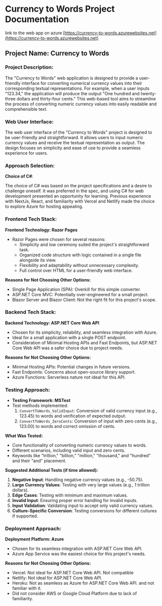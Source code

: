 
# Currency to Words Project Documentation

 link to the web app on azure [https://currency-to-words.azurewebsites.net](https://currency-to-words.azurewebsites.net)

## Project Name: Currency to Words

### Project Description:

The "Currency to Words" web application is designed to provide a user-friendly interface for converting numerical currency values into their corresponding textual representations. For example, when a user inputs "123.34," the application will produce the output "One hundred and twenty-three dollars and thirty-four cents." This web-based tool aims to streamline the process of converting numeric currency values into easily readable and comprehensible text.

### Web User Interface:

The web user interface of the "Currency to Words" project is designed to be user-friendly and straightforward. It allows users to input numeric currency values and receive the textual representation as output. The design focuses on simplicity and ease of use to provide a seamless experience for users.

### Approach Selection:

**Choice of C#**:

The choice of C# was based on the project specifications and a desire to challenge oneself. It was preferred in the spec, and using C# for web development presented an opportunity for learning. Previous experience with NextJs, React, and familiarity with Vercel and Netlify made the choice to explore Azure for hosting appealing.

### Frontend Tech Stack:

**Frontend Technology: Razor Pages**

- Razor Pages were chosen for several reasons:
  - Simplicity and low ceremony suited the project's straightforward task.
  - Organized code structure with logic contained in a single file alongside its view.
  - Flexibility and adaptability without unnecessary complexity.
  - Full control over HTML for a user-friendly web interface.

**Reasons for Not Choosing Other Options:**

- Single Page Application (SPA): Overkill for this simple converter.
- ASP.NET Core MVC: Potentially over-engineered for a small project.
- Blazor Server and Blazor Client: Not the right fit for this project's scope.

### Backend Tech Stack:

**Backend Technology: ASP.NET Core Web API**

- Chosen for its simplicity, reliability, and seamless integration with Azure.
- Ideal for a small application with a single POST endpoint.
- Consideration of Minimal Hosting APIs and Fast Endpoints, but ASP.NET Core Web API was a safer choice due to project needs.

**Reasons for Not Choosing Other Options:**

- Minimal Hosting APIs: Potential changes in future versions.
- Fast Endpoints: Concerns about open-source library support.
- Azure Functions: Serverless nature not ideal for this API.

### Testing Approach:

- **Testing Framework: MSTest**
- Test methods implemented:
   1. `ConvertToWords_ValidInput`: Conversion of valid currency input (e.g., 123.45) to words and verification of expected output.
   2. `ConvertToWords_ZeroCents`: Conversion of input with zero cents (e.g., 123.00) to words and correct omission of cents.

**What Was Tested:**

- Core functionality of converting numeric currency values to words.
- Different scenarios, including valid input and zero cents.
- Keywords like "trillion," "billion," "million," "thousand," and "hundred" and their "and" placement.

**Suggested Additional Tests (if time allowed):**

1. **Negative Input**: Handling negative currency values (e.g., -50.75).
2. **Large Currency Values**: Testing with very large values (e.g., 1 trillion dollars).
3. **Edge Cases**: Testing with minimum and maximum values.
4. **Invalid Input**: Ensuring proper error handling for invalid inputs.
5. **Input Validation**: Validating input to accept only valid currency values.
6. **Culture-Specific Conversion**: Testing conversions for different cultures if supported.

### Deployment Approach:

**Deployment Platform: Azure**

- Chosen for its seamless integration with ASP.NET Core Web API.
- Azure App Service was the easiest choice for this project's needs.

**Reasons for Not Choosing Other Options:**

- Vercel: Not ideal for ASP.NET Core Web API. Not compatible
- Netlify: Not ideal for ASP.NET Core Web API.
- Heroku: Not as seamless as Azure for ASP.NET Core Web API. and not familiar with it.
- Did not consider AWS or Google Cloud Platform due to lack of familiarity.
